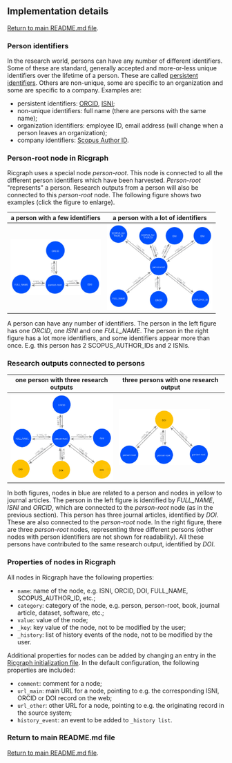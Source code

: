 ## Implementation details

[Return to main README.md file](../README.md).

### Person identifiers

In the research world, persons can have any number of different identifiers.
Some of these are standard, generally accepted and more-or-less unique identifiers
over the lifetime of a person. These are called
[persistent identifiers](https://en.wikipedia.org/wiki/Persistent_identifier).
Others are non-unique, some are specific to an organization and some are specific to a company.
Examples are:

* persistent identifiers: [ORCID](https://en.wikipedia.org/wiki/ORCID),
  [ISNI](https://en.wikipedia.org/wiki/International_Standard_Name_Identifier);
* non-unique identifiers: full name (there are persons with the same name);
* organization identifiers: employee ID, email address (will change when a person leaves
  an organization);
* company identifiers:
  [Scopus Author ID](https://www.scopus.com/freelookup/form/author.uri).

### Person-root node in Ricgraph

Ricgraph uses a special node *person-root*. This node is connected to all the different
person identifiers which have been harvested.
*Person-root* "represents" a person. Research outputs from a person
will also be connected to this *person-root* node.
The following figure shows two examples (click the figure to enlarge).

| a person with a few identifiers               | a person with a lot of identifiers            |
|-----------------------------------------------|-----------------------------------------------|
| <img src="images/rcg-ids1.jpg" height="130"/> | <img src="images/rcg-ids2.jpg" height="200"/> |

A person can have any number of identifiers.
The person in the left figure has one *ORCID*, one *ISNI* and one *FULL_NAME*.
The person in the right figure has a lot more identifiers, and some identifiers appear more than once.
E.g. this person has 2 SCOPUS_AUTHOR_IDs and 2 ISNIs.

### Research outputs connected to persons

| one person with three research outputs          | three persons with one research output          |
|-------------------------------------------------|-------------------------------------------------|
| <img src="images/rcg-resout1.jpg" height="200"> | <img src="images/rcg-resout2.jpg" height="130"> |

In both figures, nodes in blue are related to a person and nodes in yellow to journal articles.
The person in the left figure is identified by *FULL_NAME*, *ISNI* and *ORCID*,
which are connected to the *person-root* node (as in the previous section). This person
has three journal articles, identified by *DOI*. These are also connected to the *person-root* node.
In the right figure, there are three *person-root* nodes, representing three different persons
(other nodes with person identifiers are not shown for readability).
All these persons have contributed to the same research output, identified by *DOI*.

### Properties of nodes in Ricgraph

All nodes in Ricgraph have the following properties:

* `name`: name of the node, e.g. ISNI, ORCID, DOI, FULL_NAME, SCOPUS_AUTHOR_ID, etc.;
* `category`: category of the node,
  e.g. person, person-root, book, journal article, dataset, software, etc.;
* `value`: value of the node;
* `_key`: key value of the node, not to be modified by the user;
* `_history`: list of history events of the node, not to be modified by the user.

Additional properties for nodes can be added by changing an entry in the
[Ricgraph initialization file](ricgraph_install_configure.md#ricgraph-initialization-file).
In the default configuration, the following properties are included:

* `comment`: comment for a node;
* `url_main`: main URL for a node, pointing to e.g. the corresponding ISNI, ORCID or DOI
  record on the web;
* `url_other`: other URL for a node, pointing to e.g. the originating record in the source system;
* `history_event`: an event to be added to `_history list`.

### Return to main README.md file

[Return to main README.md file](../README.md).
